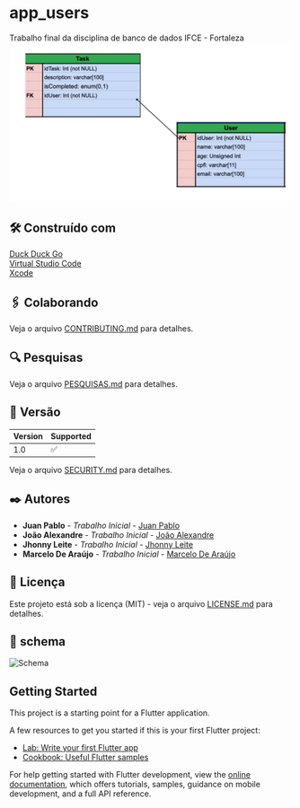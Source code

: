 # app_users

Trabalho final da disciplina de banco de dados IFCE - Fortaleza
![esquema](https://github.com/juanfernandez13/trabalho_BD/blob/main/BD.png)

## 🛠️ Construído com

[Duck Duck Go](https://duckduckgo.com) <br>
[Virtual Studio Code](https://code.visualstudio.com) <br>
[Xcode](https://developer.apple.com/xcode/) <br>


## 🖇️ Colaborando

Veja o arquivo [CONTRIBUTING.md]() para detalhes.

## 🔍 Pesquisas

Veja o arquivo [PESQUISAS.md]() para detalhes.

## 📌 Versão

| Version | Supported          |
| ------- | ------------------ |
| 1.0     | :white_check_mark: |

Veja o arquivo [SECURITY.md]() para detalhes.


## ✒️ Autores

* **Juan Pablo** - *Trabalho Inicial* - [Juan Pablo](https://github.com/juanfernandez13)
* **João Alexandre** - *Trabalho Inicial* - [João Alexandre](https://github.com/AIWASS23)
* **Jhonny Leite** - *Trabalho Inicial* - [Jhonny Leite]()
* **Marcelo De Araújo** - *Trabalho Inicial* - [Marcelo De Araújo]()

## 📄 Licença

Este projeto está sob a licença (MIT) - veja o arquivo [LICENSE.md]() para detalhes.

## 🚧 schema

![Schema](https://www.canva.com/design/DAF2CXjRLTU/sua0VYjh1tYFQS8z8iYF6w/edit?utm_content=DAF2CXjRLTU&utm_campaign=designshare&utm_medium=link2&utm_source=sharebutton)


## Getting Started

This project is a starting point for a Flutter application.

A few resources to get you started if this is your first Flutter project:

- [Lab: Write your first Flutter app](https://docs.flutter.dev/get-started/codelab)
- [Cookbook: Useful Flutter samples](https://docs.flutter.dev/cookbook)

For help getting started with Flutter development, view the
[online documentation](https://docs.flutter.dev/), which offers tutorials,
samples, guidance on mobile development, and a full API reference.

